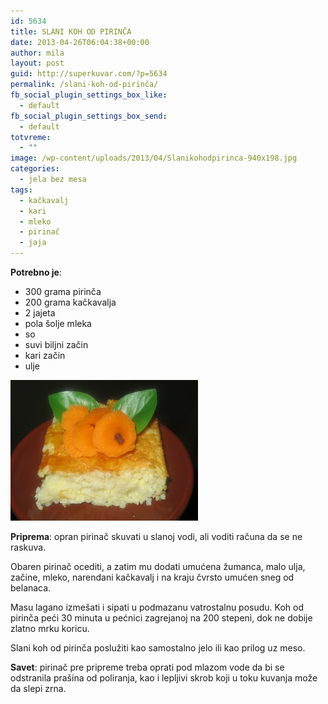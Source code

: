 ```yaml
---
id: 5634
title: SLANI KOH OD PIRINČA
date: 2013-04-26T06:04:38+00:00
author: mila
layout: post
guid: http://superkuvar.com/?p=5634
permalink: /slani-koh-od-pirinča/
fb_social_plugin_settings_box_like:
  - default
fb_social_plugin_settings_box_send:
  - default
totvreme:
  - ""
image: /wp-content/uploads/2013/04/Slanikohodpirinca-940x198.jpg
categories:
  - jela bez mesa
tags:
  - kačkavalj
  - kari
  - mleko
  - pirinač
  - jaja
---
```

**Potrebno je**:

  * 300 grama pirinča
  * 200 grama kačkavalja
  * 2 jajeta
  * pola šolje mleka
  * so
  * suvi biljni začin
  * kari začin
  * ulje

<img class="alignnone size-medium wp-image-5635" src="/wp-content/uploads/2013/04/Slanikohodpirinca-1024x768.jpg" alt="Slanikohodpirinca" width="300" height="225" /> 

**Priprema**: opran pirinač skuvati u slanoj vodi, ali voditi računa da se ne raskuva.

Obaren pirinač ocediti, a zatim mu dodati umućena žumanca, malo ulja, začine, mleko, narendani kačkavalj i na kraju čvrsto umućen sneg od belanaca.

Masu lagano izmešati i sipati u podmazanu vatrostalnu posudu. Koh od pirinča peći 30 minuta u pećnici zagrejanoj na 200 stepeni, dok ne dobije zlatno mrku koricu.

Slani koh od pirinča poslužiti kao samostalno jelo ili kao prilog uz meso.

**Savet**: pirinač pre pripreme treba oprati pod mlazom vode da bi se odstranila prašina od poliranja, kao i lepljivi skrob koji u toku kuvanja može da slepi zrna.